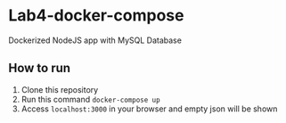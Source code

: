 # Lab4-docker-compose

Dockerized NodeJS app with MySQL Database

<h2>How to run</h2>
<ol>
	<li>Clone this repository</li>
	<li>
		Run this command <code>docker-compose up</code>
	</li>
	<li>
		Access <code>localhost:3000</code> in your browser and empty json will be shown
	</li>
</ol>
